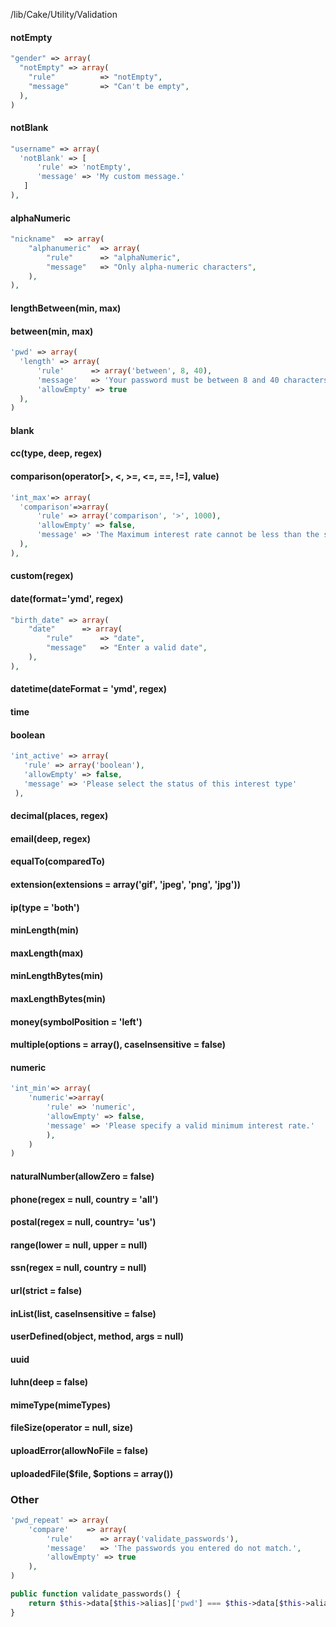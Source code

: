 /lib/Cake/Utility/Validation

#### notEmpty 
```php
"gender" => array(
  "notEmpty" => array(
    "rule"          => "notEmpty",
    "message"       => "Can't be empty",
  ),
)
```

#### notBlank 
```php
"username" => array(
  'notBlank' => [
      'rule' => 'notEmpty',
      'message' => 'My custom message.'
   ]
),
```

#### alphaNumeric 
```php
"nickname"  => array(
    "alphanumeric"  => array(
        "rule"      => "alphaNumeric",
        "message"   => "Only alpha-numeric characters",
    ),
),
```

#### lengthBetween(min, max) 

#### between(min, max)
```php
'pwd' => array(
  'length' => array(
      'rule'      => array('between', 8, 40),
      'message'   => 'Your password must be between 8 and 40 characters.',
      'allowEmpty' => true
  ),
)
```
#### blank

#### cc(type, deep, regex)

#### comparison(operator[>, <, >=, <=, ==, !=], value)
```php
'int_max'=> array(
  'comparison'=>array(
      'rule' => array('comparison', '>', 1000),
      'allowEmpty' => false,
      'message' => 'The Maximum interest rate cannot be less than the special rate.'
  ),
),
```
#### custom(regex)

#### date(format='ymd', regex)
```php
"birth_date" => array(
    "date"      => array(
        "rule"      => "date",
        "message"   => "Enter a valid date",
    ),
),
```

#### datetime(dateFormat = 'ymd', regex)

#### time

#### boolean
```php
'int_active' => array(
   'rule' => array('boolean'),
   'allowEmpty' => false,
   'message' => 'Please select the status of this interest type'
 ),
```
#### decimal(places, regex)

#### email(deep, regex)

#### equalTo(comparedTo)

#### extension(extensions = array('gif', 'jpeg', 'png', 'jpg'))

#### ip(type = 'both')

#### minLength(min)

#### maxLength(max)

#### minLengthBytes(min)

#### maxLengthBytes(min)

#### money(symbolPosition = 'left')

#### multiple(options = array(), caseInsensitive = false)

#### numeric
```php
'int_min'=> array(
    'numeric'=>array(
        'rule' => 'numeric',
        'allowEmpty' => false,
        'message' => 'Please specify a valid minimum interest rate.'
        ),
    )
)
```
#### naturalNumber(allowZero = false)

#### phone(regex = null, country = 'all')

#### postal(regex = null, country= 'us')

#### range(lower = null, upper = null)

#### ssn(regex = null, country = null)

#### url(strict = false)

#### inList(list, caseInsensitive = false)

#### userDefined(object, method, args = null)

#### uuid

#### luhn(deep = false)

#### mimeType(mimeTypes)

#### fileSize(operator = null, size)

#### uploadError(allowNoFile = false)

#### uploadedFile($file, $options = array())

### Other
```php
'pwd_repeat' => array(
    'compare'    => array(
        'rule'      => array('validate_passwords'),
        'message'   => 'The passwords you entered do not match.',
        'allowEmpty' => true
    ),
)

public function validate_passwords() {
    return $this->data[$this->alias]['pwd'] === $this->data[$this->alias]['pwd_repeat']
}
```





